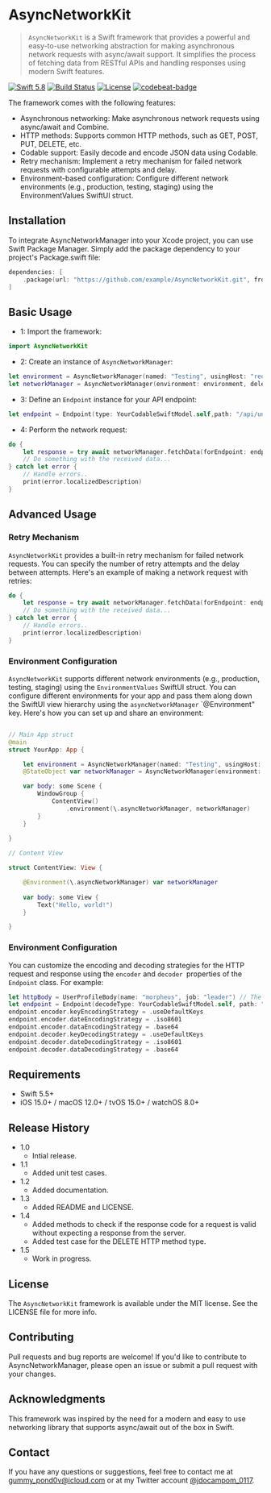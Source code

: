 # AsyncNetworkKit

> `AsyncNetworkKit` is a Swift framework that provides a powerful and easy-to-use networking abstraction for making asynchronous network requests with async/await support. It simplifies the process of fetching data from RESTful APIs and handling responses using modern Swift features.

[![Swift 5.8][swift-image]][swift-url]
[![Build Status][travis-image]][travis-url]
[![License][license-image]][license-url]
[![codebeat-badge][codebeat-image]][codebeat-url]

The framework comes with the following features:

- Asynchronous networking: Make asynchronous network requests using async/await and Combine.
- HTTP methods: Supports common HTTP methods, such as GET, POST, PUT, DELETE, etc.
- Codable support: Easily decode and encode JSON data using Codable.
- Retry mechanism: Implement a retry mechanism for failed network requests with configurable attempts and delay.
- Environment-based configuration: Configure different network environments (e.g., production, testing, staging) using the EnvironmentValues SwiftUI struct.

## Installation

To integrate AsyncNetworkManager into your Xcode project, you can use Swift Package Manager. Simply add the package dependency to your project's Package.swift file:

```swift
dependencies: [
    .package(url: "https://github.com/example/AsyncNetworkKit.git", from: "1.0.0")
]
```

## Basic Usage

- 1: Import the framework:

```swift
import AsyncNetworkKit

```

- 2:  Create an instance of `AsyncNetworkManager`:

```swift
let environment = AsyncNetworkManager(named: "Testing", usingHost: "reqres.io", session: .shared)
let networkManager = AsyncNetworkManager(environment: environment, delegate: nil)

```

- 3:  Define an `Endpoint` instance for your API endpoint:

```swift
let endpoint = Endpoint(type: YourCodableSwiftModel.self,path: "/api/unknown", httpMethod: .get, headers: [:])
```

- 4:  Perform the network request:

```swift
do {
    let response = try await networkManager.fetchData(forEndpoint: endpoint)
    // Do something with the received data...
} catch let error {
    // Handle errors..
    print(error.localizedDescription)
}
```

## Advanced Usage

### Retry Mechanism

`AsyncNetworkKit` provides a built-in retry mechanism for failed network requests. You can specify the number of retry attempts and the delay between attempts. Here's an example of making a network request with retries:

```swift
do {
    let response = try await networkManager.fetchData(forEndpoint: endpoint, attempts: 3, delay: UInt64(1.0))
    // Do something with the received data...
} catch let error {
    // Handle errors..
    print(error.localizedDescription)
}
```

### Environment Configuration

`AsyncNetworkKit` supports different network environments (e.g., production, testing, staging) using the `EnvironmentValues` SwiftUI struct. You can configure different environments for your app and pass them along down the SwiftUI view hierarchy using the `asyncNetworkManager` `@Environment" key. Here's how you can set up and share an environment:

```swift

// Main App struct
@main
struct YourApp: App {

    let environment = AsyncNetworkManager(named: "Testing", usingHost: "reqres.io", session: .shared)
    @StateObject var networkManager = AsyncNetworkManager(environment: environment, delegate: nil)

    var body: some Scene {
        WindowGroup {
            ContentView()
                .environment(\.asyncNetworkManager, networkManager)
        }
    }
    
}

// Content View 

struct ContentView: View {

    @Environment(\.asyncNetworkManager) var networkManager
    
    var body: some View {
        Text("Hello, world!")
    }

}
```

### Environment Configuration

You can customize the encoding and decoding strategies for the HTTP request and response using the `encoder` and `decoder `properties of the `Endpoint` class. For example:

```swift
let httpBody = UserProfileBody(name: "morpheus", job: "leader") // The Encodable Swift model to be sent as the request's httpBody property.
let endpoint = Endpoint(decodeType: YourCodableSwiftModel.self, path: "/api/users", httpMethod: .post, headers: [:], httpData: httpBody)
endpoint.encoder.keyEncodingStrategy = .useDefaultKeys
endpoint.encoder.dateEncodingStrategy = .iso8601
endpoint.encoder.dataEncodingStrategy = .base64
endpoint.decoder.keyDecodingStrategy = .useDefaultKeys
endpoint.decoder.dateDecodingStrategy = .iso8601
endpoint.decoder.dataDecodingStrategy = .base64
```

## Requirements

- Swift 5.5+
- iOS 15.0+ / macOS 12.0+ / tvOS 15.0+ / watchOS 8.0+

## Release History

* 1.0
    * Intial release.
* 1.1
    * Added unit test cases.
* 1.2
    * Added documentation.
* 1.3
    * Added README and LICENSE.
* 1.4
    * Added methods to check if the response code for a request is valid without expecting a response from the server.
    * Added test case for the DELETE HTTP method type.
* 1.5
    * Work in progress.

## License

The `AsyncNetworkKit` framework is available under the MIT license. See the LICENSE file for more info.

## Contributing

Pull requests and bug reports are welcome! If you'd like to contribute to AsyncNetworkManager, please open an issue or submit a pull request with your changes.

## Acknowledgments

This framework was inspired by the need for a modern and easy to use networking library that supports async/await out of the box in Swift.

## Contact

If you have any questions or suggestions, feel free to contact me at gummy_pond0v@icloud.com or at my Twitter account [@jdocampom_0117](https://twitter.com/jdocampom_0117).

[swift-image]:https://img.shields.io/badge/swift-3.0-orange.svg
[swift-url]: https://swift.org/
[license-image]: https://img.shields.io/badge/License-MIT-blue.svg
[license-url]: LICENSE
[travis-image]: https://img.shields.io/travis/dbader/node-datadog-metrics/master.svg
[travis-url]: https://travis-ci.org/dbader/node-datadog-metrics
[codebeat-image]: https://codebeat.co/badges/c19b47ea-2f9d-45df-8458-b2d952fe9dad
[codebeat-url]: https://codebeat.co/projects/github-com-vsouza-awesomeios-com
